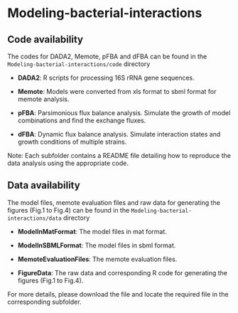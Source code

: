 # Modeling-bacterial-interactions

Code availability
-------
The codes for DADA2, Memote, pFBA and dFBA can be found in the `Modeling-bacterial-interactions/code` directory

- **DADA2**: R scripts for processing 16S rRNA gene sequences.

- **Memote**: Models were converted from xls format to sbml format for memote analysis.

- **pFBA**: Parsimonious flux balance analysis. Simulate the growth of model combinations and find the exchange fluxes.

- **dFBA**: Dynamic flux balance analysis. Simulate interaction states and growth conditions of multiple strains.


Note: Each subfolder contains a README file detailing how to reproduce the data analysis using the appropriate code.				
  

Data availability
-------
The model files, memote evaluation files and raw data for generating the figures (Fig.1 to Fig.4) can be found in the `Modeling-bacterial-interactions/data` directory

- **ModelInMatFormat**: The model files in mat format.

- **ModelInSBMLFormat**: The model files in sbml format.

- **MemoteEvaluationFiles**: The memote evaluation files.

- **FigureData**: The raw data and corresponding R code for generating the figures (Fig.1 to Fig.4).

For more details, please download the file and locate the required file in the corresponding subfolder.  
